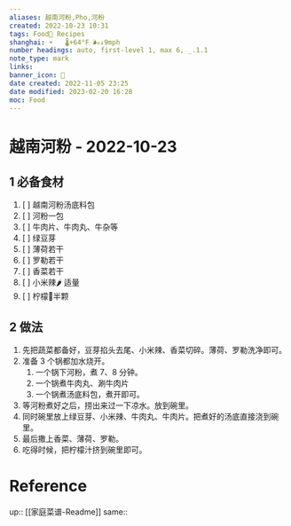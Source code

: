 ```yaml
---
aliases: 越南河粉,Pho,河粉
created: 2022-10-23 10:31
tags: Food🍛 Recipes 
shanghai: ☀️   🌡️+64°F 🌬️↓9mph
number headings: auto, first-level 1, max 6, _.1.1
note_type: mark
links: 
banner_icon: 🍲
date created: 2022-11-05 23:25
date modified: 2023-02-20 16:28
moc: Food
---
```

# 越南河粉 - 2022-10-23 
## 1 必备食材
1. [ ] 越南河粉汤底料包
2. [ ] 河粉一包
3. [ ] 牛肉片、牛肉丸、牛杂等
4. [ ] 绿豆芽
5. [ ] 薄荷若干
6. [ ] 罗勒若干
7. [ ] 香菜若干
8. [ ] 小米辣🌶️ 适量
9. [ ] 柠檬🍋半颗
## 2 做法
1. 先把蔬菜都备好，豆芽掐头去尾、小米辣、香菜切碎。薄荷、罗勒洗净即可。
3. 准备 3 个锅都加水烧开。
	1. 一个锅下河粉，煮 7、8 分钟。
	2. 一个锅煮牛肉丸、涮牛肉片
	3. 一个锅煮汤底料包，煮开即可。
5. 等河粉煮好之后，捞出来过一下凉水。放到碗里。
6. 同时碗里放上绿豆芽、小米辣、牛肉丸、牛肉片。把煮好的汤底直接浇到碗里。
7. 最后撒上香菜、薄荷、罗勒。
8. 吃得时候，把柠檬汁挤到碗里即可。
# Reference
up:: [[家庭菜谱-Readme]]
same:: 
